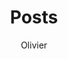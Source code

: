 ---
layout: home
title: "Posts"
collection: posts
permalink: /posts/
author_profile: true
author: "Olivier"
---